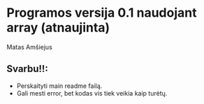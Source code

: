 # Programos versija 0.1 naudojant array (atnaujinta)
Matas Amšiejus 

## Svarbu!!:
* Perskaityti main readme failą.
* Gali mesti error, bet kodas vis tiek veikia kaip turėtų.
